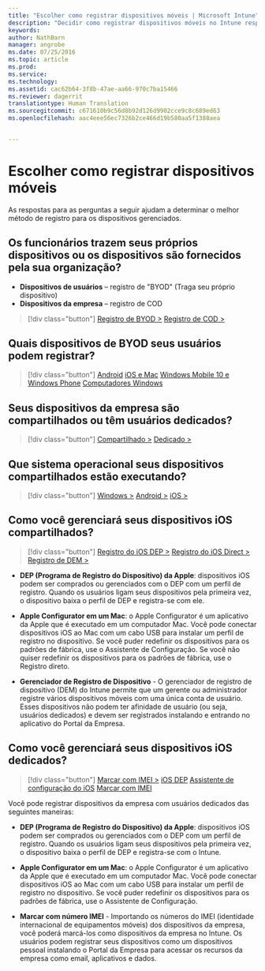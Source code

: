 ```yaml
---
title: "Escolher como registrar dispositivos móveis | Microsoft Intune"
description: "Decidir como registrar dispositivos móveis no Intune respondendo algumas perguntas simples"
keywords: 
author: NathBarn
manager: angrobe
ms.date: 07/25/2016
ms.topic: article
ms.prod: 
ms.service: 
ms.technology: 
ms.assetid: cac62b64-3f8b-47ae-aa66-970c7ba15466
ms.reviewer: dagerrit
translationtype: Human Translation
ms.sourcegitcommit: c671610b9c56d8b92d126d9902cce9c8c689ed63
ms.openlocfilehash: aac4eee56ec7326b2ce466d19b580aa5f1388aea


---
```


# Escolher como registrar dispositivos móveis

As respostas para as perguntas a seguir ajudam a determinar o melhor método de registro para os dispositivos gerenciados.

## **Os funcionários trazem seus próprios dispositivos ou os dispositivos são fornecidos pela sua organização?**

  - **Dispositivos de usuários** – registro de "BYOD" (Traga seu próprio dispositivo)
  - **Dispositivos da empresa** – registro de COD

> [!div class="button"]
[Registro de BYOD >](#what-byod-devices-can-your-users-enroll)   [Registro de COD >](#are-your-company-owned-devices-shared-or-do-they-have-dedicated-users)

## **Quais dispositivos de BYOD seus usuários podem registrar?**

> [!div class="button"]
[Android](/intune/deploy-use/set-up-android-management-with-microsoft-intune) [iOS e Mac](/intune/deploy-use/set-up-ios-and-mac-management-with-microsoft-intune) [Windows Mobile 10 e Windows Phone](/intune/deploy-use/set-up-windows-phone-management-with-microsoft-intune) [Computadores Windows](/intune/deploy-use/set-up-windows-device-management-with-microsoft-intune)

## **Seus dispositivos da empresa são compartilhados ou têm usuários dedicados?**

> [!div class="button"]
[Compartilhado >](#what-operating-system-are-your-shared-devices-running)   [Dedicado >](#how-will-you-manage-dedicated-ios-devices)


## **Que sistema operacional seus dispositivos compartilhados estão executando?**

  > [!div class="button"]
  [Windows >](/intune/deploy-use/enroll-corporate-owned-devices-with-the-device-enrollment-manager-in-microsoft-intune) [Android >](/intune/deploy-use/enroll-corporate-owned-devices-with-the-device-enrollment-manager-in-microsoft-intune) [iOS >](#how-will-you-manage-shared-ios-devices)

## **Como você gerenciará seus dispositivos iOS compartilhados?**

  > [!div class="button"]
  [Registro do iOS DEP >](/intune/deploy-use/ios-device-enrollment-program-in-microsoft-intune) [Registro do iOS Direct >](/intune/deploy-use/ios-direct-enrollment-in-microsoft-intune)  [Registro de DEM >](/intune/deploy-use/enroll-corporate-owned-devices-with-the-device-enrollment-manager-in-microsoft-intune)

  - **DEP (Programa de Registro do Dispositivo) da Apple**: dispositivos iOS podem ser comprados ou gerenciados com o DEP com um perfil de registro. Quando os usuários ligam seus dispositivos pela primeira vez, o dispositivo baixa o perfil de DEP e registra-se com ele.

  - **Apple Configurator em um Mac**: o Apple Configurator é um aplicativo da Apple que é executado em um computador Mac. Você pode conectar dispositivos iOS ao Mac com um cabo USB para instalar um perfil de registro no dispositivo. Se você puder redefinir os dispositivos para os padrões de fábrica, use o Assistente de Configuração. Se você não quiser redefinir os dispositivos para os padrões de fábrica, use o Registro direto.

  - **Gerenciador de Registro de Dispositivo** - O gerenciador de registro de dispositivo (DEM) do Intune permite que um gerente ou administrador registre vários dispositivos móveis com uma única conta de usuário. Esses dispositivos não podem ter afinidade de usuário (ou seja, usuários dedicados) e devem ser registrados instalando e entrando no aplicativo do Portal da Empresa.

## **Como você gerenciará seus dispositivos iOS dedicados?**

  > [!div class="button"]
  [Marcar com IMEI >](/intune/deploy-use/specify-corporate-owned-devices-with-international-mobile-equipment-identity-imei-numbers) [iOS DEP](/intune/deploy-use/ios-device-enrollment-program-in-microsoft-intune) [Assistente de configuração do iOS](/intune/deploy-use/ios-setup-assistant-enrollment-in-microsoft-intune) [Marcar com IMEI](/intune/deploy-use/specify-corporate-owned-devices-with-international-mobile-equipment-identity-imei-numbers)

  Você pode registrar dispositivos da empresa com usuários dedicados das seguintes maneiras:

  - **DEP (Programa de Registro do Dispositivo) da Apple**: dispositivos iOS podem ser comprados ou gerenciados com o DEP com um perfil de registro. Quando os usuários ligam seus dispositivos pela primeira vez, o dispositivo baixa o perfil de DEP e registra-se com o Intune.

  - **Apple Configurator em um Mac**: o Apple Configurator é um aplicativo da Apple que é executado em um computador Mac. Você pode conectar dispositivos iOS ao Mac com um cabo USB para instalar um perfil de registro no dispositivo. Se você puder redefinir os dispositivos para os padrões de fábrica, use o Assistente de Configuração.

  - **Marcar com número IMEI** - Importando os números do IMEI (identidade internacional de equipamentos móveis) dos dispositivos da empresa, você poderá marcá-los como dispositivos da empresa no Intune. Os usuários podem registrar seus dispositivos como um dispositivos pessoal instalando o Portal da Empresa para acessar os recursos da empresa como email, aplicativos e dados.



<!--HONumber=Aug16_HO1-->


